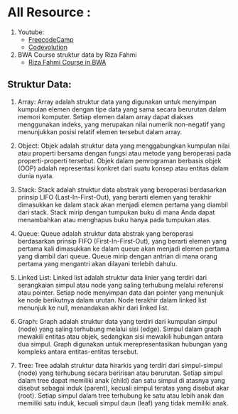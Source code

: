 # All Resource :

1. Youtube:
   - [FreecodeCamp](https://www.youtube.com/@freecodecamp)
   - [Codevolution](https://www.youtube.com/@Codevolution)
1. BWA Course struktur data by Riza Fahmi
   - [Riza Fahmi Course in BWA](https://class.buildwithangga.com/kelas/struktur-data-javascript-improve-website-e-commerce?thumbnail=iXDivnVARN.100&main_leads=topics)

## Struktur Data:

1. Array:
   Array adalah struktur data yang digunakan untuk menyimpan kumpulan elemen dengan tipe data yang sama secara berurutan dalam memori komputer. Setiap elemen dalam array dapat diakses menggunakan indeks, yang merupakan nilai numerik non-negatif yang menunjukkan posisi relatif elemen tersebut dalam array.

1. Object:
   Objek adalah struktur data yang menggabungkan kumpulan nilai atau properti bersama dengan fungsi atau metode yang beroperasi pada properti-properti tersebut. Objek dalam pemrograman berbasis objek (OOP) adalah representasi konkret dari suatu konsep atau entitas dalam dunia nyata.

1. Stack:
   Stack adalah struktur data abstrak yang beroperasi berdasarkan prinsip LIFO (Last-In-First-Out), yang berarti elemen yang terakhir dimasukkan ke dalam stack akan menjadi elemen pertama yang diambil dari stack. Stack mirip dengan tumpukan buku di mana Anda dapat menambahkan atau menghapus buku hanya pada tumpukan atas.

1. Queue:
   Queue adalah struktur data abstrak yang beroperasi berdasarkan prinsip FIFO (First-In-First-Out), yang berarti elemen yang pertama kali dimasukkan ke dalam queue akan menjadi elemen pertama yang diambil dari queue. Queue mirip dengan antrian di mana orang pertama yang mengantri akan dilayani terlebih dahulu.

1. Linked List:
   Linked list adalah struktur data linier yang terdiri dari serangkaian simpul atau node yang saling terhubung melalui referensi atau pointer. Setiap node menyimpan data dan pointer yang menunjuk ke node berikutnya dalam urutan. Node terakhir dalam linked list menunjuk ke null, menandakan akhir dari linked list.

1. Graph:
   Graph adalah struktur data yang terdiri dari kumpulan simpul (node) yang saling terhubung melalui sisi (edge). Simpul dalam graph mewakili entitas atau objek, sedangkan sisi mewakili hubungan antara dua simpul. Graph digunakan untuk merepresentasikan hubungan yang kompleks antara entitas-entitas tersebut.

1. Tree:
   Tree adalah struktur data hirarkis yang terdiri dari simpul-simpul (node) yang terhubung secara beririsan atau berurutan. Setiap simpul dalam tree dapat memiliki anak (child) dan satu simpul di atasnya yang disebut sebagai induk (parent), kecuali simpul teratas yang disebut akar (root). Setiap simpul dalam tree terhubung ke satu atau lebih anak dan memiliki satu induk, kecuali simpul daun (leaf) yang tidak memiliki anak.
